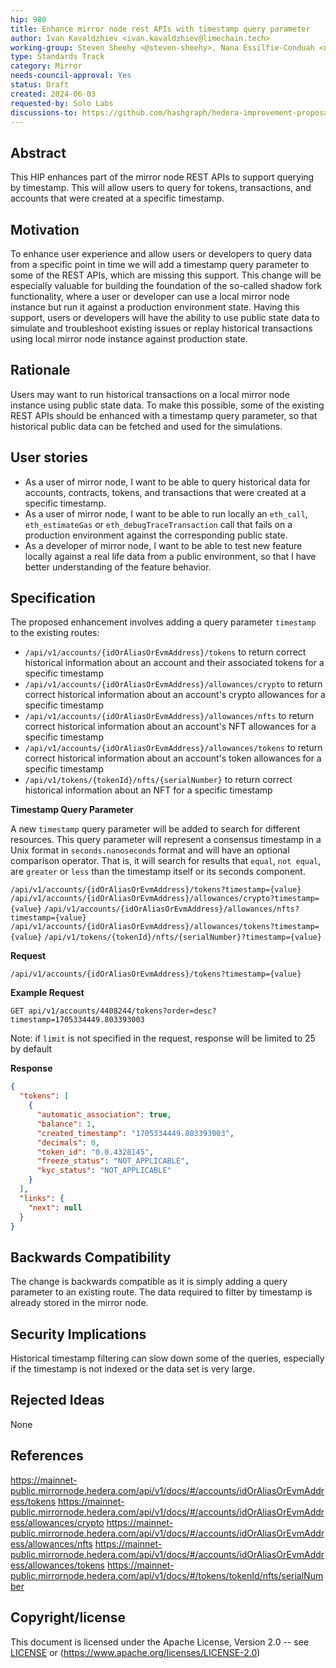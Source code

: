 ```yaml
---
hip: 980
title: Enhance mirror node rest APIs with timestamp query parameter
author: Ivan Kavaldzhiev <ivan.kavaldzhiev@limechain.tech>
working-group: Steven Sheehy <@steven-sheehy>, Nana Essilfie-Conduah <nana@swirldslabs.com>
type: Standards Track
category: Mirror
needs-council-approval: Yes
status: Draft
created: 2024-06-03
requested-by: Solo Labs
discussions-to: https://github.com/hashgraph/hedera-improvement-proposal/discussions/981
---
```


## Abstract

This HIP enhances part of the mirror node REST APIs to support querying by timestamp. This will allow users to query for tokens, transactions, and accounts that were created at a specific timestamp.

## Motivation

To enhance user experience and allow users or developers to query data from a specific point in time we will add a timestamp query parameter to some of the REST APIs, which are missing this support.
This change will be especially valuable for building the foundation of the so-called shadow fork functionality, where a user or developer can use a local mirror node instance but run it against a production environment state.
Having this support, users or developers will have the ability to use public state data to simulate and troubleshoot existing issues or replay historical transactions using local mirror node instance against production state.

## Rationale

Users may want to run historical transactions on a local mirror node instance using public state data. To make this possible, some of the existing REST APIs should be enhanced with a timestamp query parameter, so that historical public data can be fetched and used
for the simulations.

## User stories

- As a user of mirror node, I want to be able to query historical data for accounts, contracts, tokens, and transactions that were created at a specific timestamp.
- As a user of mirror node, I want to be able to run locally an `eth_call`, `eth_estimateGas` or `eth_debugTraceTransaction` call that fails on a production environment against the corresponding public state.
- As a developer of mirror node, I want to be able to test new feature locally against a real life data from a public environment, so that I have better understanding of the feature behavior.

## Specification

The proposed enhancement involves adding a query parameter `timestamp` to the existing routes:

- `/api/v1/accounts/{idOrAliasOrEvmAddress}/tokens` to return correct historical information about an account and their associated tokens for a specific timestamp
- `/api/v1/accounts/{idOrAliasOrEvmAddress}/allowances/crypto` to return correct historical information about an account's crypto allowances for a specific timestamp
- `/api/v1/accounts/{idOrAliasOrEvmAddress}/allowances/nfts` to return correct historical information about an account's NFT allowances for a specific timestamp
- `/api/v1/accounts/{idOrAliasOrEvmAddress}/allowances/tokens` to return correct historical information about an account's token allowances for a specific timestamp
- `/api/v1/tokens/{tokenId}/nfts/{serialNumber}` to return correct historical information about an NFT for a specific timestamp

**Timestamp Query Parameter**

A new `timestamp` query parameter will be added to search for different resources. This query parameter will represent a consensus timestamp in a Unix format in `seconds.nanoseconds` format and will have an optional comparison operator. That is, it will search for results that `equal`, `not equal`, are `greater` or `less` than the timestamp itself or its seconds component.

`/api/v1/accounts/{idOrAliasOrEvmAddress}/tokens?timestamp={value}`
`/api/v1/accounts/{idOrAliasOrEvmAddress}/allowances/crypto?timestamp={value}`
`/api/v1/accounts/{idOrAliasOrEvmAddress}/allowances/nfts?timestamp={value}`
`/api/v1/accounts/{idOrAliasOrEvmAddress}/allowances/tokens?timestamp={value}`
`/api/v1/tokens/{tokenId}/nfts/{serialNumber}?timestamp={value}`

**Request**
```
/api/v1/accounts/{idOrAliasOrEvmAddress}/tokens?timestamp={value}
```
**Example Request**

```
GET api/v1/accounts/4408244/tokens?order=desc?timestamp=1705334449.803393003
```
Note: if ```limit``` is not specified in the request, response will be limited to 25 by default

**Response**

```json
{
  "tokens": [
    {
      "automatic_association": true,
      "balance": 1,
      "created_timestamp": "1705334449.803393003",
      "decimals": 0,
      "token_id": "0.0.4328145",
      "freeze_status": "NOT_APPLICABLE",
      "kyc_status": "NOT_APPLICABLE"
    }
  ],
  "links": {
    "next": null
  }
}
```

## **Backwards Compatibility**

The change is backwards compatible as it is simply adding а query parameter to an existing route. The data required to filter by timestamp is already stored in the mirror node.

## Security Implications

Historical timestamp filtering can slow down some of the queries, especially if the timestamp is not indexed or the data set is very large.

## Rejected Ideas

None

## References

https://mainnet-public.mirrornode.hedera.com/api/v1/docs/#/accounts/idOrAliasOrEvmAddress/tokens
https://mainnet-public.mirrornode.hedera.com/api/v1/docs/#/accounts/idOrAliasOrEvmAddress/allowances/crypto
https://mainnet-public.mirrornode.hedera.com/api/v1/docs/#/accounts/idOrAliasOrEvmAddress/allowances/nfts
https://mainnet-public.mirrornode.hedera.com/api/v1/docs/#/accounts/idOrAliasOrEvmAddress/allowances/tokens
https://mainnet-public.mirrornode.hedera.com/api/v1/docs/#/tokens/tokenId/nfts/serialNumber

## Copyright/license

This document is licensed under the Apache License, Version 2.0 -- see [LICENSE](https://www.notion.so/LICENSE) or (https://www.apache.org/licenses/LICENSE-2.0)
